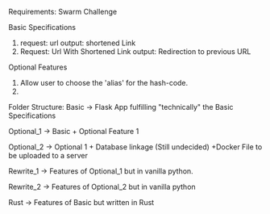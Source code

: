Requirements:
Swarm Challenge

Basic Specifications
1.  request: url <String>
    output: shortened Link <String>
2.  Request: Url With Shortened Link
    output: Redirection to previous URL

Optional Features
1. Allow user to choose the 'alias' for the hash-code.
2. 

Folder Structure:
Basic -> Flask App fulfilling "technically" the Basic Specifications

Optional_1 -> Basic + Optional Feature 1

Optional_2 -> Optional 1 + Database linkage (Still undecided) +Docker File to be uploaded to a server

Rewrite_1 -> Features of Optional_1 but in vanilla python. 

Rewrite_2 -> Features of Optional_2 but in vanilla python

Rust -> Features of Basic but written in Rust<probably ActixWeb>